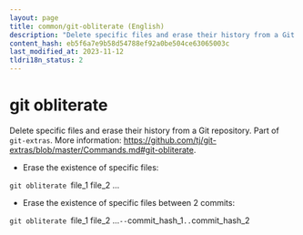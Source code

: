 ```yaml
---
layout: page
title: common/git-obliterate (English)
description: "Delete specific files and erase their history from a Git repository."
content_hash: eb5f6a7e9b58d54788ef92a0be504ce63065003c
last_modified_at: 2023-11-12
tldri18n_status: 2
---
```

# git obliterate

Delete specific files and erase their history from a Git repository.
Part of `git-extras`.
More information: <https://github.com/tj/git-extras/blob/master/Commands.md#git-obliterate>.

- Erase the existence of specific files:

`git obliterate `<span class="tldr-var badge badge-pill bg-dark-lm bg-white-dm text-white-lm text-dark-dm font-weight-bold">file_1 file_2 ...</span>

- Erase the existence of specific files between 2 commits:

`git obliterate `<span class="tldr-var badge badge-pill bg-dark-lm bg-white-dm text-white-lm text-dark-dm font-weight-bold">file_1 file_2 ...</span>` -- `<span class="tldr-var badge badge-pill bg-dark-lm bg-white-dm text-white-lm text-dark-dm font-weight-bold">commit_hash_1</span>`..`<span class="tldr-var badge badge-pill bg-dark-lm bg-white-dm text-white-lm text-dark-dm font-weight-bold">commit_hash_2</span>
